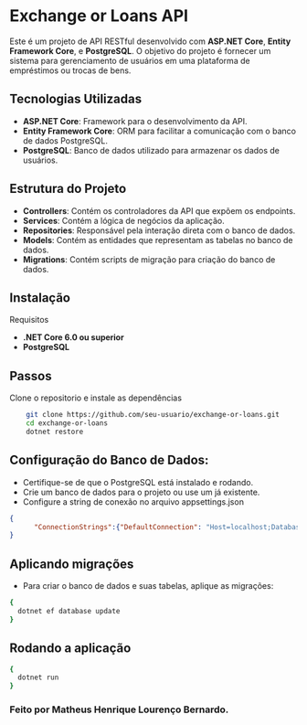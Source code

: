 ﻿# Exchange or Loans API

Este é um projeto de API RESTful desenvolvido com **ASP.NET Core**, **Entity Framework Core**, e **PostgreSQL**. O objetivo do projeto é fornecer um sistema para gerenciamento de usuários em uma plataforma de empréstimos ou trocas de bens.

## Tecnologias Utilizadas

- **ASP.NET Core**: Framework para o desenvolvimento da API.
- **Entity Framework Core**: ORM para facilitar a comunicação com o banco de dados PostgreSQL.
- **PostgreSQL**: Banco de dados utilizado para armazenar os dados de usuários.

## Estrutura do Projeto

- **Controllers**: Contém os controladores da API que expõem os endpoints.
- **Services**: Contém a lógica de negócios da aplicação.
- **Repositories**: Responsável pela interação direta com o banco de dados.
- **Models**: Contém as entidades que representam as tabelas no banco de dados.
- **Migrations**: Contém scripts de migração para criação do banco de dados.

## Instalação
 Requisitos
- **.NET Core 6.0 ou superior**
- **PostgreSQL**

## Passos
Clone o repositorio e instale as dependências
```Bash
    git clone https://github.com/seu-usuario/exchange-or-loans.git
    cd exchange-or-loans
    dotnet restore
```
## Configuração do Banco de Dados:
- Certifique-se de que o PostgreSQL está instalado e rodando.
- Crie um banco de dados para o projeto ou use um já existente.
- Configure a string de conexão no arquivo appsettings.json
```json
{
      "ConnectionStrings":{"DefaultConnection": "Host=localhost;Database=exchange_or_loans;Username=seu_usuario;Password=sua_senha"} 
}

```

## Aplicando migrações
- Para criar o banco de dados e suas tabelas, aplique as migrações:
```bash
{
  dotnet ef database update 
}
```
## Rodando a aplicação
```bash
{
  dotnet run
}
```

### Feito por Matheus Henrique Lourenço Bernardo.